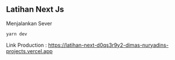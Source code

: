 ## Latihan Next Js

Menjalankan Sever
```bash
yarn dev
```
Link Production : https://latihan-next-d0qs3r9y2-dimas-nuryadins-projects.vercel.app
